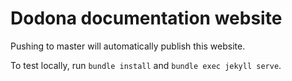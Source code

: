 # Dodona documentation website

Pushing to master will automatically publish this website.

To test locally, run `bundle install` and `bundle exec jekyll serve`.
